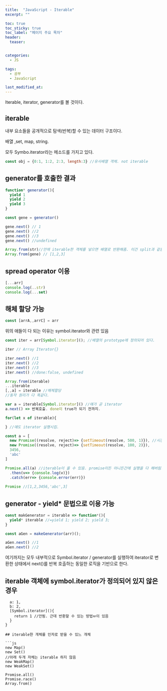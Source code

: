```yaml
---
title:  "JavaScript - Iterable"
excerpt: ""

toc: true
toc_sticky: true
toc_label: "페이지 주요 목차"
header:
  teaser: 


categories:
  - JS

tags:
  - 공부
  - JavaScript

last_modified_at: 
---
```


Iterable, iterator, generator를 볼 것이다.

## iterable

내부 요소들을 공개적으로 탐색(반복)할 수 있는 데이터 구조이다.

배열 ,set, map, string.

모두 Symbo.iterator라는 메소드를 가지고 있다.

```js
const obj = {0:1, 1:2, 2:3, length:3} //유사배열 객체. not iterable
```

## generator를 호출한 결과

```js
function* generator(){
  yield 1
  yield 2
  yield 3
}

const gene = generator()

gene.next() // 1
gene.next() //2
gene.next() //3
gene.next() //undefined

Array.from(str)//안에 iterable한 객체를 넣으면 배열로 반환해줌. 이건 split과 같음
Array.from(gene) // [1,2,3]
```

## spread operator 이용

```js
[...arr]
console.log(..str)
console.log(...set)
```

## 해체 할당 가능

```js
const [arrA,,arrC] = arr
```

위의 애들이 다 되는 이유는 symbol.iterator와 관련 있음

```js
const iter = arr[Symbol.iterator](); //배열의 prototype에 정의되어 있다.

iter // Array Iterator{}

iter.next() //1
iter.next() //2
iter.next() //3
iter.next() //done:false, undefined
```
```js
Array.from(iterable)
...iterable
[,,a] = iterable //해체할당
//동작 원리가 다 똑같다.

var a = iterable[Symbol.iterator]() //얘가 곧 iterator
a.next() => 반복호출. done이 true가 되기 전까지.

for(let x of iterable){

} //얘도 iterator 실행시킴.

const a = [
  new Promise((resolve, reject)=> {setTimeout(resolve, 500, 1)}), //시간 제한. 0.5초 뒤에 1이란 값을 넘겨줄 거다.
  new Promise((resolve, reject)=> {setTimeout(resolve, 100, 2)}),
  3456,
  'abc'
]

Promise.all(a) //iterable이 올 수 있음. promise이든 아니든간에 실행을 다 해버림.
  .then(v=> {console.log(v)})
  .catch(err=> {console.error(err)})
  
Promise //[1,2,3456,'abc',3]
```

## generator - yield* 문법으로 이용 가능

```js
const makGenerator = iterable => function*(){
  yield* iterable //=yield 1; yield 2; yield 3;
}

const aGen = makeGenerator(arr)();

aGen.next() //1
aGen.next() //2
```

여기까지는 모두 내부적으로 Symbol.iterator / generator를 실행하여 iterator로 변환한 상태에서 next()를 반복 호출하는 동일한 로직을 기반으로 한다.

## iterable 객체에 symbol.iterator가 정의되어 있지 않은 경우

```const obj = {
  a: 1,
  b: 2,
  [Symbol.iterator](){
    return 1 //안됨. 근데 반환할 수 있는 방법ㅂ이 있음
  }
}

## iterable한 개체를 인자로 받을 수 있느 개체

```js
new Map()
new Set()
//아래 두개 자체는 iterable 하지 않음
new WeakMap()
new WeakSet()

Promise.all()
Promise.race()
Array.from()
```
